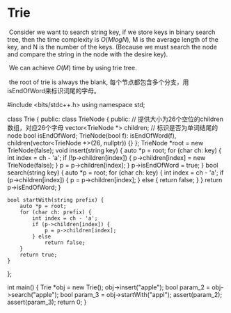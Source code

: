 # Trie

​	Consider we want to search string key, if we store keys in binary search tree, then the time complexity is $O(MlogN)$, M is the average length of the key, and N is the number of the keys. (Because we must search the node and compare the string in the node with the desire key).

​	We can achieve $O(M)$ time by using trie tree.

​	the root of trie is always the blank, 每个节点都包含多个分支，用isEndOfWord来标识词尾的字母。

#include <bits/stdc++.h>
using namespace std;

class Trie {
public:
	class TrieNode {
	public:
		// 提供大小为26个空位的children数组，对应26个字母
		vector<TrieNode *> children;
		// 标识是否为单词结尾的node
		bool isEndOfWord;
		TrieNode(bool f): isEndOfWord(f), children(vector<TrieNode *>(26, nullptr)) {}
	};
	TrieNode *root = new TrieNode(false);
	void insert(string key) {
		auto *p = root;
		for (char ch: key) {
			int index = ch - 'a';
			if (!p->children[index]) {
				p->children[index] = new TrieNode(false);
			}
			p = p->children[index];
		}
		p->isEndOfWord = true;
	}
	bool search(string key) {
		auto *p = root;
		for (char ch: key) {
			int index = ch - 'a';
			if (p->children[index]) {
				p = p->children[index];
			} else {
				return false;
			}
		}
		return p->isEndOfWord;
	}

	bool startWith(string prefix) {
		auto *p = root;
		for (char ch: prefix) {
			int index = ch - 'a';
			if (p->children[index]) {
				p = p->children[index];
			} else 
				return false;
		}
		return true;
	}
};

int main() {
	Trie *obj = new Trie();
	obj->insert("apple");
	bool param_2 = obj->search("apple");
	bool param_3 = obj->startWith("appl");
	assert(param_2);
	assert(param_3);
	return 0;
}
